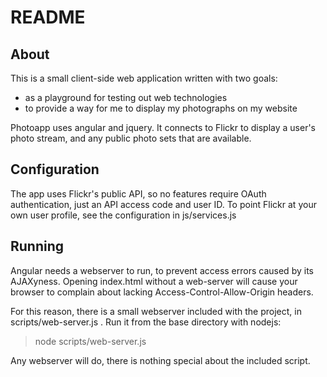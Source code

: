 # README

## About

This is a small client-side web application written with two goals:
* as a playground for testing out web technologies
* to provide a way for me to display my photographs on my website

Photoapp uses angular and jquery. It connects to Flickr to display a user's
photo stream, and any public photo sets that are available.

## Configuration

The app uses Flickr's public API, so no features require OAuth authentication,
just an API access code and user ID. To point Flickr at your own user profile, see the
configuration in js/services.js

## Running

Angular needs a webserver to run, to prevent access errors caused by its
AJAXyness. Opening index.html without a web-server will cause your browser to
complain about lacking Access-Control-Allow-Origin headers.

For this reason, there is a small webserver included with the project, in
scripts/web-server.js . Run it from the base directory with nodejs:

> node scripts/web-server.js

Any webserver will do, there is nothing special about the included script.
